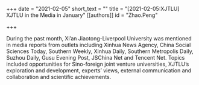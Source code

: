 +++
date = "2021-02-05"
short_text = ""
title = "[2021-02-05:XJTLU] XJTLU in the Media in January"
[[authors]]
    id = "Zhao.Peng"

+++

<p>During the past month, Xi’an Jiaotong-Liverpool University was mentioned in media reports from outlets including Xinhua News Agency, China Social Sciences Today, Southern Weekly, Xinhua Daily, Southern Metropolis Daily, Suzhou Daily, Gusu Evening Post, JSChina Net and Tencent Net. Topics included opportunities for Sino-foreign joint venture universities, XJTLU’s exploration and development, experts’ views, external communication and collaboration and scientific achievements.
